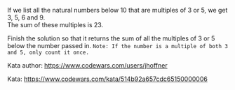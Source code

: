 If we list all the natural numbers below 10 that are multiples of 3 or 5, we get 3, 5, 6 and 9. </br>
The sum of these multiples is 23.</br>

Finish the solution so that it returns the sum of all the multiples of 3 or 5 below the number passed in.
```Note: If the number is a multiple of both 3 and 5, only count it once.```

Kata author: https://www.codewars.com/users/jhoffner

Kata: https://www.codewars.com/kata/514b92a657cdc65150000006
